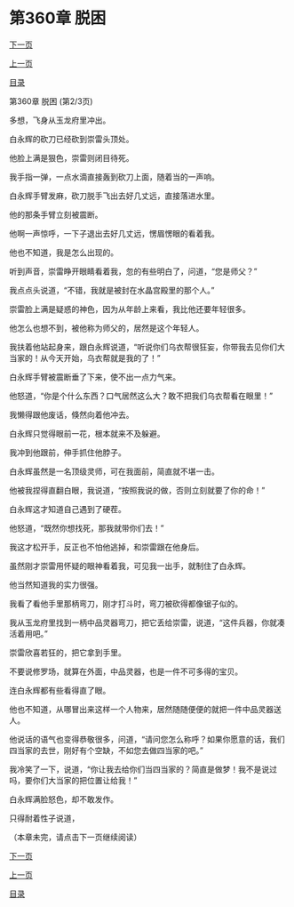 <h1>第360章   脱困</h1>
            <div><p><a href="./1079_%E7%AC%AC360%E7%AB%A0_%E8%84%B1%E5%9B%B0.md">下一页</a></p><p><a href="./1077_%E7%AC%AC360%E7%AB%A0_%E8%84%B1%E5%9B%B0.md">上一页</a></p><p><a href="../">目录</a></p></div>
            <div><p>第360章   脱困 (第2/3页)</p><p>多想，飞身从玉龙府里冲出。</p><p>白永辉的砍刀已经砍到崇雷头顶处。</p><p>他脸上满是狠色，崇雷则闭目待死。</p><p>我手指一弹，一点水滴直接轰到砍刀上面，随着当的一声响。</p><p>白永辉手臂发麻，砍刀脱手飞出去好几丈远，直接落进水里。</p><p>他的那条手臂立刻被震断。</p><p>他啊一声惊呼，一下子退出去好几丈远，愣眉愣眼的看着我。</p><p>他也不知道，我是怎么出现的。</p><p>听到声音，崇雷睁开眼睛看着我，忽的有些明白了，问道，“您是师父？”</p><p>我点点头说道，“不错，我就是被封在水晶宫殿里的那个人。”</p><p>崇雷脸上满是疑惑的神色，因为从年龄上来看，我比他还要年轻很多。</p><p>他怎么也想不到，被他称为师父的，居然是这个年轻人。</p><p>我扶着他站起身来，跟白永辉说道，“听说你们乌衣帮很狂妄，你带我去见你们大当家的！从今天开始，乌衣帮就是我的了！”</p><p>白永辉手臂被震断垂了下来，使不出一点力气来。</p><p>他怒道，“你是个什么东西？口气居然这么大？敢不把我们乌衣帮看在眼里！”</p><p>我懒得跟他废话，倏然向着他冲去。</p><p>白永辉只觉得眼前一花，根本就来不及躲避。</p><p>我冲到他跟前，伸手抓住他脖子。</p><p>白永辉虽然是一名顶级灵师，可在我面前，简直就不堪一击。</p><p>他被我捏得直翻白眼，我说道，“按照我说的做，否则立刻就要了你的命！”</p><p>白永辉这才知道自己遇到了硬茬。</p><p>他怒道，“既然你想找死，那我就带你们去！”</p><p>我这才松开手，反正也不怕他逃掉，和崇雷跟在他身后。</p><p>虽然刚才崇雷用怀疑的眼神看着我，可见我一出手，就制住了白永辉。</p><p>他当然知道我的实力很强。</p><p>我看了看他手里那柄弯刀，刚才打斗时，弯刀被砍得都像锯子似的。</p><p>我从玉龙府里找到一柄中品灵器弯刀，把它丢给崇雷，说道，“这件兵器，你就凑活着用吧。”</p><p>崇雷欣喜若狂的，把它拿到手里。</p><p>不要说修罗场，就算在外面，中品灵器，也是一件不可多得的宝贝。</p><p>连白永辉都有些看得直了眼。</p><p>他也不知道，从哪冒出来这样一个人物来，居然随随便便的就把一件中品灵器送人。</p><p>他说话的语气也变得恭敬很多，问道，“请问您怎么称呼？如果你愿意的话，我们四当家的去世，刚好有个空缺，不如您去做四当家的吧。”</p><p>我冷笑了一下，说道，“你让我去给你们当四当家的？简直是做梦！我不是说过吗，要你们大当家的把位置让给我！”</p><p>白永辉满脸怒色，却不敢发作。</p><p>只得耐着性子说道，</p><p>（本章未完，请点击下一页继续阅读）</p></div>
            <div><p><a href="./1079_%E7%AC%AC360%E7%AB%A0_%E8%84%B1%E5%9B%B0.md">下一页</a></p><p><a href="./1077_%E7%AC%AC360%E7%AB%A0_%E8%84%B1%E5%9B%B0.md">上一页</a></p><p><a href="../">目录</a></p></div>